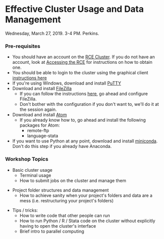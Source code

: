 # Effective Cluster Usage and Data Management

Wednesday, March 27, 2019. 3-4 PM. Perkins.

### Pre-requisites

- You should have an account on the [RCE Cluster](https://rce-docs.hmdc.harvard.edu/). If you do not have an account, look at [Accessing the RCE](https://rce-docs.hmdc.harvard.edu/book/accessing-rce-0) for instructions on how to obtain one.
- You should be able to login to the cluster using the graphical client [instructions here](https://rce-docs.hmdc.harvard.edu/nx4)
- If you're using Windows, download and install [PuTTY](https://www.putty.org/)
- Download and install [FileZilla](https://rce-docs.hmdc.harvard.edu/book/installing-filezilla)
    + If you can follow the instructions [here](https://rce-docs.hmdc.harvard.edu/book/configuring-filezilla), go ahead and configure FileZilla.
    + Don't bother with the configuration if you don't want to, we'll do it at the session again.
- Download and install [Atom](https://atom.io/)
    + If you already know how to, go ahead and install the following packages for Atom:
        - remote-ftp
        - language-stata
- If you want to use Python at any point, download and install [miniconda](https://docs.conda.io/en/latest/miniconda.html). Don't do this step if you already have Anaconda.


### Workshop Topics

- Basic cluster usage
    + Terminal usage
    + How to submit jobs on the cluster and manage them
+ Project folder structures and data management
    + How to achieve sanity when your project's folders and data are a mess (i.e. restructuring your project's folders)
- Tips / tricks:
	+ How to write code that other people can run
    + How to run Python / R / Stata code on the cluster without explicitly having to open the cluster's interface
    + Brief intro to parallel computing
